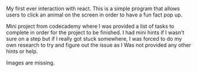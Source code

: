 My first ever interaction with react. This is a simple program that allows users to click an animal on the screen in order to have a fun fact pop up.

Mini project from codecademy where I was provided a list of tasks to complete in order for the project to be finished. I had mini hints if I wasn't sure on a step but if I really got stuck somewhere, I was forced to do my own research to try and figure out the issue as I Was not provided any other hints or help.

Images are missing.
